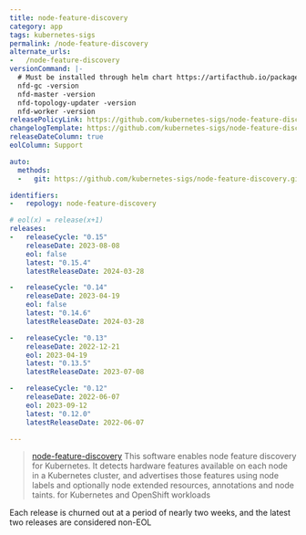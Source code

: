 ```yaml
---
title: node-feature-discovery
category: app
tags: kubernetes-sigs
permalink: /node-feature-discovery
alternate_urls:
-   /node-feature-discovery
versionCommand: |-
  # Must be installed through helm chart https://artifacthub.io/packages/helm/node-feature-discovery/node-feature-discovery
  nfd-gc -version
  nfd-master -version
  nfd-topology-updater -version
  nfd-worker -version
releasePolicyLink: https://github.com/kubernetes-sigs/node-feature-discovery/releases
changelogTemplate: https://github.com/kubernetes-sigs/node-feature-discovery/releases/tag/v__LATEST__
releaseDateColumn: true
eolColumn: Support

auto:
  methods:
  -   git: https://github.com/kubernetes-sigs/node-feature-discovery.git

identifiers:
-   repology: node-feature-discovery

# eol(x) = release(x+1)
releases:
-   releaseCycle: "0.15"
    releaseDate: 2023-08-08
    eol: false
    latest: "0.15.4"
    latestReleaseDate: 2024-03-28

-   releaseCycle: "0.14"
    releaseDate: 2023-04-19
    eol: false
    latest: "0.14.6"
    latestReleaseDate: 2024-03-28

-   releaseCycle: "0.13"
    releaseDate: 2022-12-21
    eol: 2023-04-19
    latest: "0.13.5"
    latestReleaseDate: 2023-07-08

-   releaseCycle: "0.12"
    releaseDate: 2022-06-07
    eol: 2023-09-12
    latest: "0.12.0"
    latestReleaseDate: 2022-06-07

---
```


> [node-feature-discovery](https://kubernetes-sigs.github.io/node-feature-discovery/v0.15/get-started/introduction.html) This software enables node feature discovery for Kubernetes. 
> It detects hardware features available on each node in a Kubernetes cluster, and advertises those features using node labels and optionally node extended resources, annotations and node taints.
> for Kubernetes and OpenShift workloads

Each release is churned out at a period of nearly two weeks, and the latest two releases are considered non-EOL